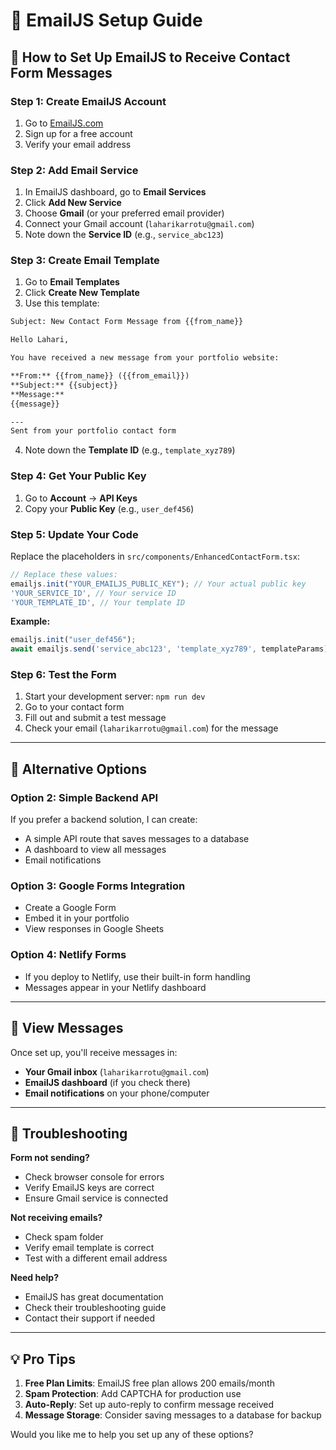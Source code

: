 # 📧 EmailJS Setup Guide

## 🎯 **How to Set Up EmailJS to Receive Contact Form Messages**

### **Step 1: Create EmailJS Account**
1. Go to [EmailJS.com](https://www.emailjs.com/)
2. Sign up for a free account
3. Verify your email address

### **Step 2: Add Email Service**
1. In EmailJS dashboard, go to **Email Services**
2. Click **Add New Service**
3. Choose **Gmail** (or your preferred email provider)
4. Connect your Gmail account (`laharikarrotu@gmail.com`)
5. Note down the **Service ID** (e.g., `service_abc123`)

### **Step 3: Create Email Template**
1. Go to **Email Templates**
2. Click **Create New Template**
3. Use this template:

```html
Subject: New Contact Form Message from {{from_name}}

Hello Lahari,

You have received a new message from your portfolio website:

**From:** {{from_name}} ({{from_email}})
**Subject:** {{subject}}
**Message:**
{{message}}

---
Sent from your portfolio contact form
```

4. Note down the **Template ID** (e.g., `template_xyz789`)

### **Step 4: Get Your Public Key**
1. Go to **Account** → **API Keys**
2. Copy your **Public Key** (e.g., `user_def456`)

### **Step 5: Update Your Code**
Replace the placeholders in `src/components/EnhancedContactForm.tsx`:

```typescript
// Replace these values:
emailjs.init("YOUR_EMAILJS_PUBLIC_KEY"); // Your actual public key
'YOUR_SERVICE_ID', // Your service ID
'YOUR_TEMPLATE_ID', // Your template ID
```

**Example:**
```typescript
emailjs.init("user_def456");
await emailjs.send('service_abc123', 'template_xyz789', templateParams);
```

### **Step 6: Test the Form**
1. Start your development server: `npm run dev`
2. Go to your contact form
3. Fill out and submit a test message
4. Check your email (`laharikarrotu@gmail.com`) for the message

---

## 🚀 **Alternative Options**

### **Option 2: Simple Backend API**
If you prefer a backend solution, I can create:
- A simple API route that saves messages to a database
- A dashboard to view all messages
- Email notifications

### **Option 3: Google Forms Integration**
- Create a Google Form
- Embed it in your portfolio
- View responses in Google Sheets

### **Option 4: Netlify Forms**
- If you deploy to Netlify, use their built-in form handling
- Messages appear in your Netlify dashboard

---

## 📱 **View Messages**

Once set up, you'll receive messages in:
- **Your Gmail inbox** (`laharikarrotu@gmail.com`)
- **EmailJS dashboard** (if you check there)
- **Email notifications** on your phone/computer

---

## 🔧 **Troubleshooting**

**Form not sending?**
- Check browser console for errors
- Verify EmailJS keys are correct
- Ensure Gmail service is connected

**Not receiving emails?**
- Check spam folder
- Verify email template is correct
- Test with a different email address

**Need help?**
- EmailJS has great documentation
- Check their troubleshooting guide
- Contact their support if needed

---

## 💡 **Pro Tips**

1. **Free Plan Limits**: EmailJS free plan allows 200 emails/month
2. **Spam Protection**: Add CAPTCHA for production use
3. **Auto-Reply**: Set up auto-reply to confirm message received
4. **Message Storage**: Consider saving messages to a database for backup

Would you like me to help you set up any of these options? 